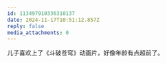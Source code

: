 ```yaml
---
id: 113497910336310137
date: 2024-11-17T10:51:12.857Z
reply: false
media_attachments: 0
---
```


儿子喜欢上了《斗破苍穹》动画片，好像年龄有点超前了。

